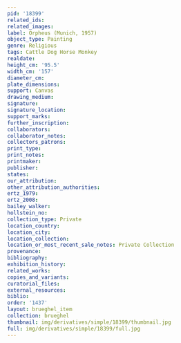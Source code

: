 ```yaml
---
pid: '18399'
related_ids: 
related_images: 
label: Orpheus (Munich, 1957)
object_type: Painting
genre: Religious
tags: Cattle Dog Horse Monkey
realdate: 
height_cm: '95.5'
width_cm: '157'
diameter_cm: 
plate_dimensions: 
support: Canvas
drawing_medium: 
signature: 
signature_location: 
support_marks: 
further_inscription: 
collaborators: 
collaborator_notes: 
collectors_patrons: 
print_type: 
print_notes: 
printmaker: 
publisher: 
states: 
our_attribution: 
other_attribution_authorities: 
ertz_1979: 
ertz_2008: 
bailey_walker: 
hollstein_no: 
collection_type: Private
location_country: 
location_city: 
location_collection: 
location_or_most_recent_sale_notes: Private Collection
provenance: 
bibliography: 
exhibition_history: 
related_works: 
copies_and_variants: 
curatorial_files: 
external_resources: 
biblio: 
order: '1437'
layout: brueghel_item
collection: brueghel
thumbnail: img/derivatives/simple/18399/thumbnail.jpg
full: img/derivatives/simple/18399/full.jpg
---
```


